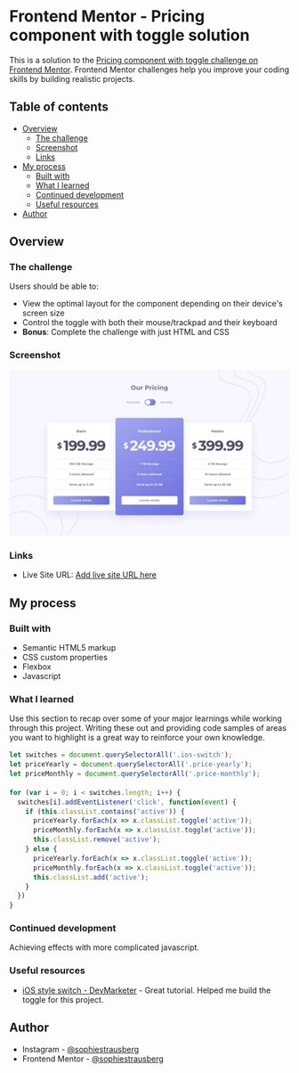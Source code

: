 # Frontend Mentor - Pricing component with toggle solution

This is a solution to the [Pricing component with toggle challenge on Frontend Mentor](https://www.frontendmentor.io/challenges/pricing-component-with-toggle-8vPwRMIC). Frontend Mentor challenges help you improve your coding skills by building realistic projects. 

## Table of contents

- [Overview](#overview)
  - [The challenge](#the-challenge)
  - [Screenshot](#screenshot)
  - [Links](#links)
- [My process](#my-process)
  - [Built with](#built-with)
  - [What I learned](#what-i-learned)
  - [Continued development](#continued-development)
  - [Useful resources](#useful-resources)
- [Author](#author)

## Overview

### The challenge

Users should be able to:

- View the optimal layout for the component depending on their device's screen size
- Control the toggle with both their mouse/trackpad and their keyboard
- **Bonus**: Complete the challenge with just HTML and CSS

### Screenshot

![](design/desktop-design-annually.jpg)

### Links

- Live Site URL: [Add live site URL here](https://your-live-site-url.com)

## My process

### Built with

- Semantic HTML5 markup
- CSS custom properties
- Flexbox
- Javascript

### What I learned

Use this section to recap over some of your major learnings while working through this project. Writing these out and providing code samples of areas you want to highlight is a great way to reinforce your own knowledge.

```js
let switches = document.querySelectorAll('.ios-switch');
let priceYearly = document.querySelectorAll('.price-yearly');
let priceMonthly = document.querySelectorAll('.price-monthly');

for (var i = 0; i < switches.length; i++) {
  switches[i].addEventListener('click', function(event) {
    if (this.classList.contains('active')) {
      priceYearly.forEach(x => x.classList.toggle('active'));
      priceMonthly.forEach(x => x.classList.toggle('active'));
      this.classList.remove('active');
    } else {
      priceYearly.forEach(x => x.classList.toggle('active'));
      priceMonthly.forEach(x => x.classList.toggle('active'));
      this.classList.add('active');
    }
  })
}
```

### Continued development

Achieving effects with more complicated javascript.

### Useful resources

- [iOS style switch - DevMarketer](https://youtu.be/KJKcup31kw0) - Great tutorial. Helped me build the toggle for this project.

## Author

- Instagram - [@sophiestrausberg](https://instagram.com/sophiestrausberg)
- Frontend Mentor - [@sophiestrausberg](https://www.frontendmentor.io/profile/sophiestrausberg)
